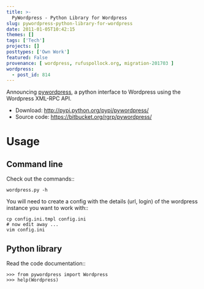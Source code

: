 ```yaml
---
title: >-
  PyWordpress - Python Library for Wordpress
slug: pywordpress-python-library-for-wordpress
date: 2011-01-05T10:42:15
themes: []
tags: ['Tech']
projects: []
posttypes: ['Own Work']
featured: False
provenance: [ wordpress, rufuspollock.org, migration-201703 ]
wordpress:
  - post_id: 814
---
```


Announcing [pywordpress][], a python interface to Wordpress using the Wordpress XML-RPC API.

 * Download: http://pypi.python.org/pypi/pywordpress/
 * Source code: https://bitbucket.org/rgrp/pywordpress/

[pywordpress]: https://bitbucket.org/rgrp/pywordpress

Usage
=====

Command line
------------

Check out the commands::

    wordpress.py -h 

You will need to create a config with the details (url, login) of the wordpress
instance you want to work with::

    cp config.ini.tmpl config.ini
    # now edit away ...
    vim config.ini


Python library
--------------

Read the code documentation::

    >>> from pywordpress import Wordpress
    >>> help(Wordpress)


